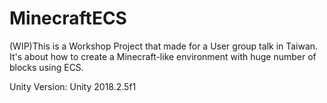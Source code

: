 # MinecraftECS
(WIP)This is a Workshop Project that made for a User group talk in Taiwan.
It's about how to create a Minecraft-like environment with huge number of blocks using ECS.

Unity Version:
Unity 2018.2.5f1
